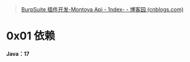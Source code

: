 > [BurpSuite 插件开发-Montoya Api - 1ndex- - 博客园 (cnblogs.com)](https://www.cnblogs.com/wjrblogs/p/16921644.html)

# 0x01  依赖

**Java：17**
